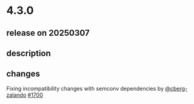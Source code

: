 # 4.3.0

## release on 20250307
## description
## changes
Fixing incompatibility changes with semconv dependencies by <a class="user-mention notranslate" data-hovercard-type="user" data-hovercard-url="/users/cberg-zalando/hovercard" data-octo-click="hovercard-link-click" data-octo-dimensions="link_type:self" href="https://github.com/cberg-zalando">@cberg-zalando</a> <a class="issue-link js-issue-link" data-error-text="Failed to load title" data-id="2863700958" data-permission-text="Title is private" data-url="https://github.com/zalando/riptide/issues/1700" data-hovercard-type="pull_request" data-hovercard-url="/zalando/riptide/pull/1700/hovercard" href="https://github.com/zalando/riptide/pull/1700">#1700</a>

